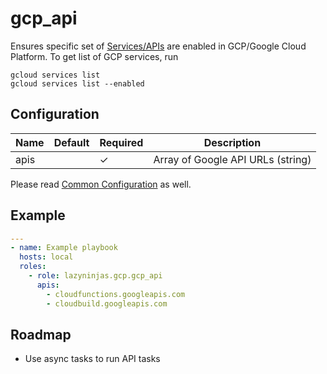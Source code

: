 # gcp_api

Ensures specific set of [Services/APIs](https://cloud.google.com/service-usage/docs/list-services) are enabled in GCP/Google Cloud Platform. To get list of GCP services, run 

```shell
gcloud services list
gcloud services list --enabled
```

## Configuration

| Name | Default | Required | Description                       |
|------|---------|----------|-----------------------------------|
| apis |         | ✓        | Array of Google API URLs (string) |

Please read [Common Configuration](../../README.md#common-configuration) as well.

## Example

```YAML
---
- name: Example playbook
  hosts: local
  roles:
    - role: lazyninjas.gcp.gcp_api
      apis:
        - cloudfunctions.googleapis.com
        - cloudbuild.googleapis.com
```

## Roadmap

* Use async tasks to run API tasks
